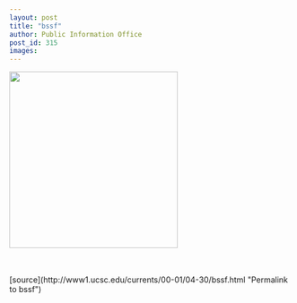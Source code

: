 ```yaml
---
layout: post
title: "bssf"
author: Public Information Office
post_id: 315
images:
---
```


<p>
  <img align="bottom" border="0" height="315" src="../art/bssf.staff.300.jpg" width="300" alt=""><br>
  <br>
  <br>
  </p>
[source](http://www1.ucsc.edu/currents/00-01/04-30/bssf.html "Permalink to bssf")
